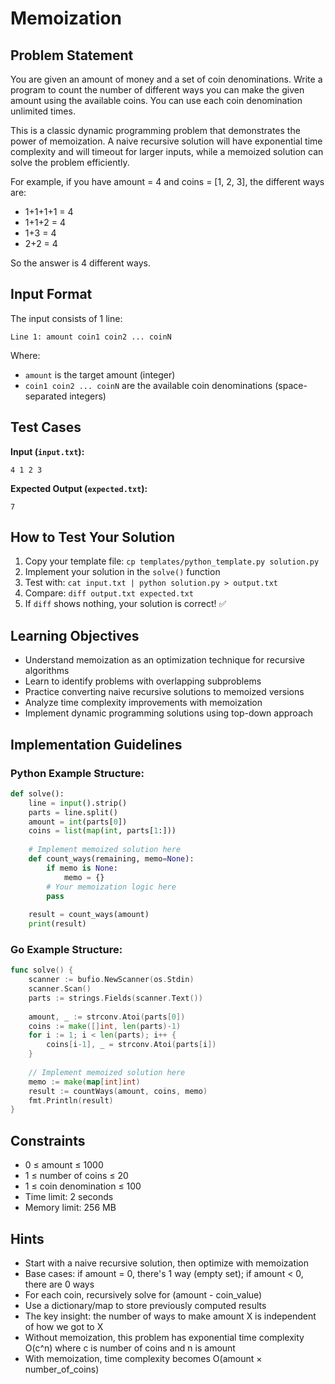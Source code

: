 # Memoization

## Problem Statement

You are given an amount of money and a set of coin denominations. Write a program to count the number of different ways you can make the given amount using the available coins. You can use each coin denomination unlimited times.

This is a classic dynamic programming problem that demonstrates the power of memoization. A naive recursive solution will have exponential time complexity and will timeout for larger inputs, while a memoized solution can solve the problem efficiently.

For example, if you have amount = 4 and coins = [1, 2, 3], the different ways are:
- 1+1+1+1 = 4
- 1+1+2 = 4  
- 1+3 = 4
- 2+2 = 4

So the answer is 4 different ways.

## Input Format

The input consists of 1 line:
```
Line 1: amount coin1 coin2 ... coinN
```

Where:
- `amount` is the target amount (integer)
- `coin1 coin2 ... coinN` are the available coin denominations (space-separated integers)

## Test Cases
**Input (`input.txt`):**
```
4 1 2 3
```

**Expected Output (`expected.txt`):**
```
7
```

## How to Test Your Solution
1. Copy your template file: `cp templates/python_template.py solution.py`
2. Implement your solution in the `solve()` function
3. Test with: `cat input.txt | python solution.py > output.txt`
4. Compare: `diff output.txt expected.txt`
5. If `diff` shows nothing, your solution is correct! ✅

## Learning Objectives
- Understand memoization as an optimization technique for recursive algorithms
- Learn to identify problems with overlapping subproblems
- Practice converting naive recursive solutions to memoized versions
- Analyze time complexity improvements with memoization
- Implement dynamic programming solutions using top-down approach

## Implementation Guidelines
### Python Example Structure:
```python
def solve():
    line = input().strip()
    parts = line.split()
    amount = int(parts[0])
    coins = list(map(int, parts[1:]))
    
    # Implement memoized solution here
    def count_ways(remaining, memo=None):
        if memo is None:
            memo = {}
        # Your memoization logic here
        pass
    
    result = count_ways(amount)
    print(result)
```

### Go Example Structure:
```go
func solve() {
    scanner := bufio.NewScanner(os.Stdin)
    scanner.Scan()
    parts := strings.Fields(scanner.Text())
    
    amount, _ := strconv.Atoi(parts[0])
    coins := make([]int, len(parts)-1)
    for i := 1; i < len(parts); i++ {
        coins[i-1], _ = strconv.Atoi(parts[i])
    }
    
    // Implement memoized solution here
    memo := make(map[int]int)
    result := countWays(amount, coins, memo)
    fmt.Println(result)
}
```

## Constraints
- 0 ≤ amount ≤ 1000
- 1 ≤ number of coins ≤ 20
- 1 ≤ coin denomination ≤ 100
- Time limit: 2 seconds
- Memory limit: 256 MB

## Hints
- Start with a naive recursive solution, then optimize with memoization
- Base cases: if amount = 0, there's 1 way (empty set); if amount < 0, there are 0 ways
- For each coin, recursively solve for (amount - coin_value)
- Use a dictionary/map to store previously computed results
- The key insight: the number of ways to make amount X is independent of how we got to X
- Without memoization, this problem has exponential time complexity O(c^n) where c is number of coins and n is amount
- With memoization, time complexity becomes O(amount × number_of_coins)
